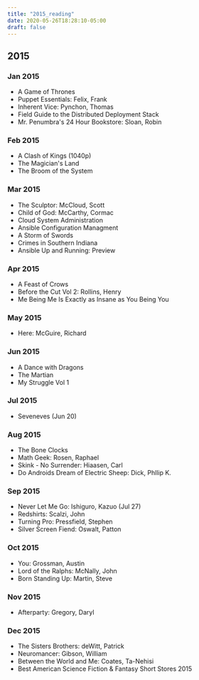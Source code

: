 ```yaml
---
title: "2015_reading"
date: 2020-05-26T18:28:10-05:00
draft: false
---
```


## 2015

### Jan 2015
* A Game of Thrones
* Puppet Essentials: Felix, Frank
* Inherent Vice: Pynchon, Thomas
* Field Guide to the Distributed Deployment Stack
* Mr. Penumbra's 24 Hour Bookstore: Sloan, Robin

### Feb 2015
* A Clash of Kings (1040p)
* The Magician's Land
* The Broom of the System

### Mar 2015
* The Sculptor: McCloud, Scott
* Child of God: McCarthy, Cormac
* Cloud System Administration
* Ansible Configuration Managment
* A Storm of Swords
* Crimes in Southern Indiana
* Ansible Up and Running: Preview

### Apr 2015
* A Feast of Crows
* Before the Cut Vol 2: Rollins, Henry
* Me Being Me Is Exactly as Insane as You Being You

### May 2015
* Here: McGuire, Richard

### Jun 2015
* A Dance with Dragons
* The Martian
* My Struggle Vol 1

### Jul 2015
* Seveneves (Jun 20)

### Aug 2015
* The Bone Clocks
* Math Geek: Rosen, Raphael
* Skink - No Surrender: Hiaasen, Carl
* Do Androids Dream of Electric Sheep: Dick, Phllip K.

### Sep 2015
* Never Let Me Go: Ishiguro, Kazuo (Jul 27)
* Redshirts: Scalzi, John
* Turning Pro: Pressfield, Stephen
* Silver Screen Fiend: Oswalt, Patton

### Oct 2015
* You: Grossman, Austin
* Lord of the Ralphs: McNally, John
* Born Standing Up: Martin, Steve

### Nov 2015
* Afterparty: Gregory, Daryl

### Dec 2015
* The Sisters Brothers: deWitt, Patrick
* Neuromancer: Gibson, William
* Between the World and Me: Coates, Ta-Nehisi
* Best American Science Fiction & Fantasy Short Stores 2015

